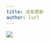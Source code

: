 ```yaml
---
title: 派发更新
author: lvzl
---
```


<img data-fancybox="gallery" src="https://mp-780ec593-98c3-47c6-9328-1690ac79007b.cdn.bspapp.com/images//Vue派发更新.jpg" />

<script setup>
  import useFancybox from '@use/useFancybox.js'
  useFancybox()
</script>
